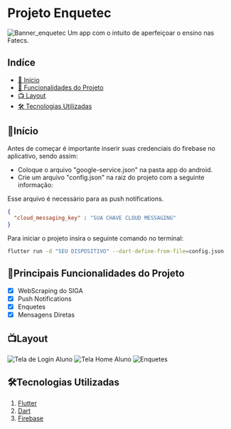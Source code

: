# Projeto Enquetec
![Banner_enquetec](https://github.com/matheusrmatias/EnquetecApp/assets/115509118/b61cd540-89ae-476a-9790-fea5370d9cc5)
Um app com o intuito de aperfeiçoar o ensino nas Fatecs.

## Indíce
- <a href="#início">🏁 Início</a>
- <a href="#principais-funcionalidades-do-projeto">📱 Funcionalidades do Projeto</a>
- <a href="#layout">📺 Layout</a>
- <a href="#tecnologias-utilizadas">🛠 Tecnologias Utilizadas</a>

## 🏁Início

Antes de começar é importante inserir suas credenciais do firebase no aplicativo, sendo assim: 
- Coloque o arquivo "google-service.json" na pasta app do android.
- Crie um arquivo "config.json" na raiz do projeto com a seguinte informação:

Esse arquivo é necessário para as push notifications.
```json
{
  "cloud_messaging_key" : "SUA CHAVE CLOUD MESSAGING"
}
```

Para iniciar o projeto insira o seguinte comando no terminal:
```bash
flutter run -d "SEU DISPOSITIVO" --dart-define-from-file=config.json
```

## 📱Principais Funcionalidades do Projeto
 - [x] WebScraping do SIGA
 - [x] Push Notifications
 - [x] Enquetes
 - [x] Mensagens Diretas

## 📺Layout
![Tela de Login Aluno](https://github.com/matheusrmatias/EnquetecApp/assets/115509118/4141faae-ea4b-4d72-ae70-63050de8f26c)
![Tela Home Aluno](https://github.com/matheusrmatias/EnquetecApp/assets/115509118/592a9e6b-062d-4886-913e-e0e87ac62904)
![Enquetes](https://github.com/matheusrmatias/EnquetecApp/assets/115509118/3316a807-4395-4e3d-b772-8e4bd7915523)


## 🛠Tecnologias Utilizadas
1. [Flutter]("https://flutter.dev/")
2. [Dart]("https://dart.dev/")
3. [Firebase]("https://firebase.google.com/")

